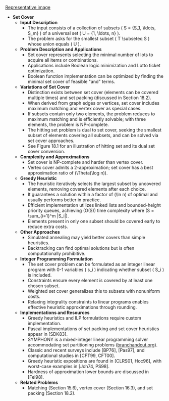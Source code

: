 [Representative image](ADM-ch18-sets-set-cover.best.png)

- **Set Cover**
  - **Input Description**
    - The input consists of a collection of subsets \( S = \{S_1, \ldots, S_m\} \) of a universal set \( U = \{1, \ldots, n\} \).
    - The problem asks for the smallest subset \( T \subseteq S \) whose union equals \( U \).
  - **Problem Description and Applications**
    - Set cover represents selecting the minimal number of lots to acquire all items or combinations.
    - Applications include Boolean logic minimization and Lotto ticket optimization.
    - Boolean function implementation can be optimized by finding the minimal set cover of feasible "and" terms.
  - **Variations of Set Cover**
    - Distinction exists between set cover (elements can be covered multiple times) and set packing (discussed in Section 18.2).
    - When derived from graph edges or vertices, set cover includes maximum matching and vertex cover as special cases.
    - If subsets contain only two elements, the problem reduces to maximum matching and is efficiently solvable; with three elements, the problem is NP-complete.
    - The hitting set problem is dual to set cover, seeking the smallest subset of elements covering all subsets, and can be solved via set cover approaches.
    - See Figure 18.1 for an illustration of hitting set and its dual set cover conversion.
  - **Complexity and Approximations**
    - Set cover is NP-complete and harder than vertex cover.
    - Vertex cover admits a 2-approximation; set cover has a best approximation ratio of \(\Theta(\log n)\).
  - **Greedy Heuristic**
    - The heuristic iteratively selects the largest subset by uncovered elements, removing covered elements after each choice.
    - It guarantees a solution within a factor of \(\ln n\) of optimal and usually performs better in practice.
    - Efficient implementation utilizes linked lists and bounded-height priority queues, achieving \(O(S)\) time complexity where \(S = \sum_{i=1}^m |S_i|\).
    - Elements present in only one subset should be covered early to reduce extra costs.
  - **Other Approaches**
    - Simulated annealing may yield better covers than simple heuristics.
    - Backtracking can find optimal solutions but is often computationally prohibitive.
  - **Integer Programming Formulation**
    - The set cover problem can be formulated as an integer linear program with 0-1 variables \( s_i \) indicating whether subset \( S_i \) is included.
    - Constraints ensure every element is covered by at least one chosen subset.
    - Weighted set cover generalizes this to subsets with nonuniform costs.
    - Relaxing integrality constraints to linear programs enables effective heuristic approximations through rounding.
  - **Implementations and Resources**
    - Greedy heuristics and ILP formulations require custom implementation.
    - Pascal implementations of set packing and set cover heuristics appear in [SDK83].
    - SYMPHONY is a mixed-integer linear programming solver accommodating set partitioning problems ([branchandcut.org](http://branchandcut.org/SPP/)).
    - Classic and recent surveys include [BP76], [Pas97], and computational studies in [CFT99, CFT00].
    - Greedy heuristic expositions are found in [CLRS01, Hoc96], with worst-case examples in [Joh74, PS98].
    - Hardness of approximation lower bounds are discussed in [Fei98].
  - **Related Problems**
    - Matching (Section 15.6), vertex cover (Section 16.3), and set packing (Section 18.2).
